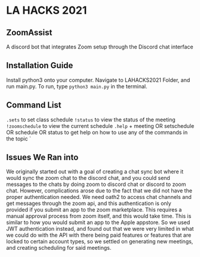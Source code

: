 # LA HACKS 2021
## ZoomAssist
A discord bot that integrates Zoom setup through the Discord chat interface
## Installation Guide
Install python3 onto your computer. Navigate to LAHACKS2021 Folder, and run main.py.
To run, type `python3 main.py` in the terminal.
## Command List
`.sets` to set class schedule
`!status` to view the status of the meeting 
`!zoomschedule` to view the current schedule 
`.help` + meeting OR setschedule OR schedule OR status to get help on how to use any of the commands in the topic
`
## Issues We Ran into
We originally started out with a goal of creating a chat sync bot where it would sync the zoom chat to the discord chat, and you could send messages to the chats by doing zoom to discord chat or discord to zoom chat. However, complications arose due to the fact that we did not have the proper authentication needed. We need oath2 to access chat channels and get messages through the zoom api, and this authentication is only provided if you submit an app to the zoom marketplace. This requires a manual approval process from zoom itself, and this would take time. This is similar to how you would submit an app to the Apple appstore. So we used JWT authentication instead, and found out that we were very limited in what we could do with the API with there being paid features or features that are locked to certain account types, so we settled on generating new meetings, and creating scheduling for said meetings.